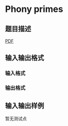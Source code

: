 # Phony primes

## 题目描述

[problemUrl]: https://uva.onlinejudge.org/index.php?option=com_onlinejudge&Itemid=8&category=246&page=show_problem&problem=3578

[PDF](https://uva.onlinejudge.org/external/11/p1137.pdf)

## 输入输出格式

### 输入格式

### 输出格式

## 输入输出样例

暂无测试点


